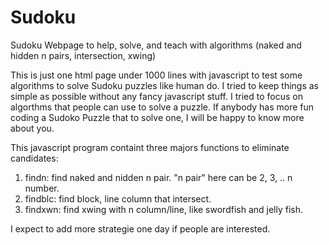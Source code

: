 # Sudoku
Sudoku Webpage to help, solve, and teach with algorithms (naked and hidden n pairs, intersection, xwing)

This is just one html page under 1000 lines with javascript to test some algorithms to solve Sudoku puzzles like human do.  I tried to keep things as simple as possible without any fancy javascript stuff.  I tried to focus on algorthms that people can use to solve a puzzle.  If anybody has more fun coding a Sudoko Puzzle that to solve one, I will be happy to know more about you.

This javascript program containt three majors functions to eliminate candidates:
1) findn: find naked and nidden n pair.  "n pair" here can be 2, 3, .. n number.
2) findblc: find block, line column that intersect.
3) findxwn: find xwing with n column/line, like swordfish and jelly fish.

I expect to add more strategie one day if people are interested.
